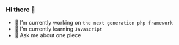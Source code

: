 ### Hi there 👋

- 🔭 I’m currently working on `the next generation php framework`
- 🌱 I’m currently learning `Javascript`
- 💬 Ask me about one piece

